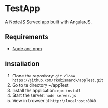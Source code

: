# TestApp

A NodeJS Served  app built with AngularJS. 

## Requirements

- [Node and npm](http://nodejs.org)

## Installation

1. Clone the repository: `git clone https://github.com/rkobismarck/appTest.git`
2. Go to te directory ~/appTest
3. Install the application: `npm install`
3. Start the server: `node server.js`
4. View in browser at `http://localhost:8080`


